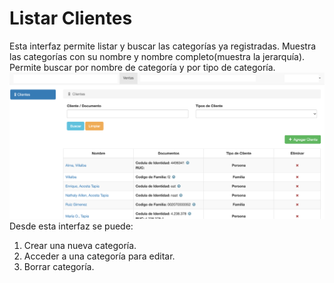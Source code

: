 # Listar Clientes

Esta interfaz permite listar y buscar las categorías ya registradas.
Muestra las categorías con su nombre y nombre completo(muestra la jerarquía). Permite buscar por nombre de categoría y por tipo de categoría.
![Listado](./img/listar_clientes.png)
Desde esta interfaz se puede:

1. Crear una nueva categoría.
2. Acceder a una categoría para editar.
3. Borrar categoría.




